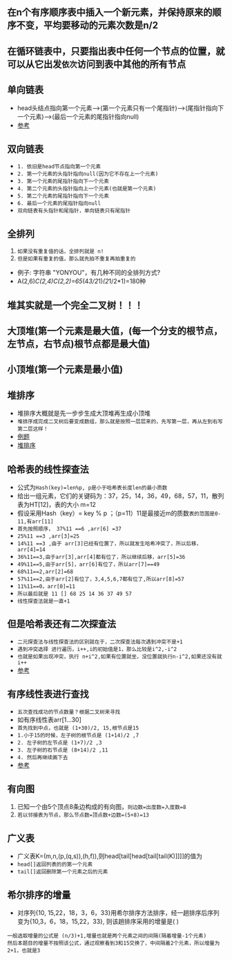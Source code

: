 ## 在n个有序顺序表中插入一个新元素，并保持原来的顺序不变，平均要移动的元素次数是n/2

## 在循环链表中，只要指出表中任何一个节点的位置，就可以从它出发`依次`访问到表中其他的所有节点

## 单向链表
* head头结点指向第一个元素-->(第一个元素只有一个尾指针)-->(尾指针指向下一个元素)-->(最后一个元素的尾指针指向null)
* [参考](https://segmentfault.com/a/1190000017569816)
## 双向链表
* `1. 依旧是head节点指向第一个元素`
* `2. 第一个元素的头指针指向null(因为它不存在上一个元素)`
* `3. 第一个元素的尾指针指向下一个元素`
* `4. 第二个元素的头指针指向上一个元素(也就是第一个元素)`
* `5. 第二个元素的尾指针指向下一个元素`
* `6. 最后一个元素的尾指针指向null`
* `双向链表有头指针和尾指针，单向链表只有尾指针`

## 全排列
1. `如果没有重复值的话，全排列就是 n!`
2. `但是如果有重复的值，那么就先拍不重复再拍重复的`
* 例子: 字符串 "YONYOU"，有几种不同的全排列方式?
* A(2,6)*C(2,4)*C(2,2)=6*5*(4*3/2*1)*(2*1/2*1)=180种

## 堆其实就是一个完全二叉树！！！
## 大顶堆(第一个元素是最大值，(每一个分支的根节点，左节点，右节点)根节点都是最大值)
## 小顶堆(第一个元素是最小值)
## 堆排序
* 堆排序大概就是先一步步生成大顶堆再生成小顶堆
* `堆排序成完成二叉树后要变成数组，那么就是按照一层层来的，先写第一层，再从左到右写第二层这样！`
* [例题](https://www.nowcoder.com/questionTerminal/6bcda62a3b2146c7bddee626c78207fd)
* [堆排序](https://blog.csdn.net/u013384984/article/details/79496052)

## 哈希表的线性探查法
* 公式为`Hash(key)=len%p, p是小于哈希表长度len的最小质数`
* 给出一组元素，它们的关键码为：37，25，14，36，49，68，57，11，散列表为HT[12]，表的大小 m=12 
* 假设采用Hash（key）= key % p ；（p=11）11是最接近m的质数`表的范围是0-11,有arr[11]`
* `首先按照顺序， 37%11 ==6 ,arr[6] =37`
* `25%11 ==3 ,arr[3]=25`
* `14%11 ==3 ,由于 arr[3]已经有位置了，所以就发生哈希冲突了，所以后移，arr[4]=14`
* `36%11==3,由于arr[3],arr[4]都有位了，所以继续后移，arr[5]=36`
* `49%11==5,由于arr[5]，arr[6]有位了，所以arr[7]==49`
* `68%11==2,arr[2]=68`
* `57%11==2,由于arr[2]有位了，3,4,5,6,7都有位了,所以arr[8]=57`
* `11%11==0，arr[0]=11`
* `所以最后就是 11 [] 68 25 14 36 37 49 57 `
* `线性探查法就是一直+1`

## 但是哈希表还有二次探查法
* `二元探查法与线性探查法的区别就在于，二次探查法每次遇到冲突不是+1`
* `遇到冲突选择 进行遍历，i++,i的初始值是1，那么比较是i^2,-i^2`
* `也就是如果出现冲突，执行 n+i^2,如果有位置就坐，没位置就执行n-i^2,如果还没有就i++`
* [参考](https://www.nowcoder.com/test/question/done?tid=31309191&qid=372706#summary)

## 有序线性表进行查找
* `五次查找成功的节点数量？根据二叉树来寻找`
* 如有序线性表arr[1...30]
* `首先找到中点，也就是 (1+30)/2, 15,根节点是15`
* `1.小于15的时候，左子树的根节点是 (1+14)/2 ,7`
* `2. 左子树的左节点是 (1+7)/2 ,3`
* `3. 左子树的右节点是 (8+14)/2 ,11`
* `4. 然后再继续画下去`
* [参考](https://www.nowcoder.com/test/question/done?tid=31253144&qid=372728#summary)

## 有向图
1. 已知一个由5个顶点8条边构成的有向图，`则边数=出度数=入度数=8`
2. `若以邻接表为节点，那么节点数=顶点数+边数=(5+8)=13`

## 广义表
* 广义表K=(m,n,(p,(q,s)),(h,f)),则head[tail[head[tail[tail(K)]]]]的值为
* `head[]返回列表的的第一个元素`
* `tail[]返回删除第一个元素之后的元素`

## 希尔排序的增量
* 对序列{10, 15,22，18，3，6，33}用希尔排序方法排序，经一趟排序后序列变为{10,3，6，18，15,22，33}, 则该趟排序采用的增量是( )
```
一般选取增量的公式是 (n/3)+1,增量也就是两个元素之间的间隔(隔着增量-1个元素)
然后本题目的增量不按照该公式，通过观察看到3和15交换了，中间隔着2个元素，所以增量为2+1，也就是3
```
